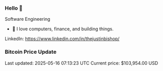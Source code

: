 ### Hello 🤙  

Software Engineering

- 🔭 I love computers, finance, and building things.
  
LinkedIn: https://www.linkedin.com/in/thejustinbishop/  




























































































































































### Bitcoin Price Update
Last updated: 2025-05-16 07:13:23 UTC
Current price: $103,954.00 USD
